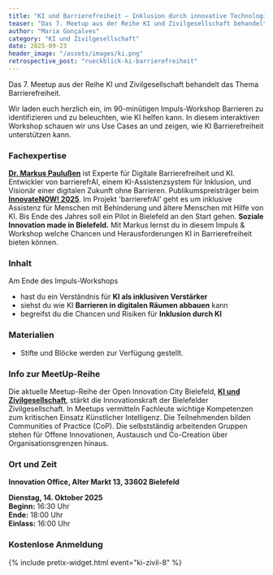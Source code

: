 ```yaml
---
title: "KI und Barrierefreiheit – Inklusion durch innovative Technologie ermöglichen."
teaser: "Das 7. Meetup aus der Reihe KI und Zivilgesellschaft behandelt das Thema Barrierefreiheit."
author: "Maria Gonçalves"
category: "KI und Zivilgesellschaft"
date: 2025-09-23
header_image: "/assets/images/ki.png"
retrospective_post: "rueckblick-ki-barrierefreiheit"
---
```


Das 7. Meetup aus der Reihe KI und Zivilgesellschaft behandelt das Thema Barrierefreiheit. 

Wir laden euch herzlich ein, im 90-minütigen Impuls-Workshop Barrieren zu identifizieren und zu beleuchten, wie KI helfen kann.
In diesem interaktiven Workshop schauen wir uns Use Cases an und zeigen, wie KI Barrierefreiheit unterstützen kann. 

### Fachexpertise
**[Dr. Markus Paulußen](https://www.linkedin.com/in/barrierefrai/)** ist Experte für Digitale Barrierefreiheit und KI. Entwickler von barrierefrAI, einem KI-Assistenzsystem für Inklusion, und Visionär einer digitalen Zukunft ohne Barrieren. 
Publikumspreisträger beim **[InnovateNOW! 2025](https://oic-bielefeld.de/beitraege/das-war-innovatenow/)**. Im Projekt 'barrierefrAI' geht es um inklusive Assistenz für Menschen mit Behinderung und ältere Menschen mit Hilfe von KI. Bis Ende des Jahres soll ein Pilot in Bielefeld an den Start gehen. **Soziale Innovation made in Bielefeld.**
Mit Markus lernst du in diesem Impuls & Workshop welche Chancen und Herausforderungen KI in Barrierefreiheit bieten können.

### Inhalt 
Am Ende des Impuls-Workshops
- hast du ein Verständnis für **KI als inklusiven Verstärker**
- siehst du wie KI **Barrieren in digitalen Räumen abbauen** kann
- begreifst du die Chancen und Risiken für **Inklusion durch KI**

### Materialien
- Stifte und Blöcke werden zur Verfügung gestellt. 

### Info zur MeetUp-Reihe
Die aktuelle Meetup-Reihe der Open Innovation City Bielefeld, [**KI und Zivilgesellschaft**](https://oic-bielefeld.de/ki/), stärkt die Innovationskraft der Bielefelder Zivilgesellschaft. In Meetups vermitteln Fachleute wichtige Kompetenzen zum kritischen Einsatz Künstlicher Intelligenz. Die Teilnehmenden bilden Communities of Practice (CoP). Die selbstständig arbeitenden Gruppen stehen für Offene Innovationen, Austausch und Co-Creation über Organisationsgrenzen hinaus.

### Ort und Zeit
**Innovation Office, Alter Markt 13, 33602 Bielefeld**

**Dienstag, 14. Oktober 2025**<br>
**Beginn:** 16:30 Uhr<br>
**Ende:** 18:00 Uhr<br>
**Einlass:** 16:00 Uhr

### Kostenlose Anmeldung
{% include pretix-widget.html event="ki-zivil-8" %}
